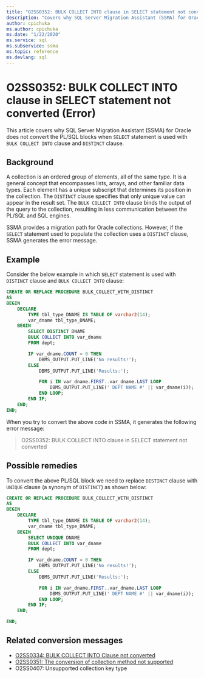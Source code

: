 ```yaml
---
title: "O2SS0352: BULK COLLECT INTO clause in SELECT statement not converted (Error)"
description: "Covers why SQL Server Migration Assistant (SSMA) for Oracle does not convert the PL/SQL blocks when SELECT statement is used with BULK COLLECT INTO clause and DISTINCT clause."
author: cpichuka
ms.author: cpichuka
ms.date: "1/22/2020"
ms.service: sql
ms.subservice: ssma
ms.topic: reference
ms.devlang: sql
---
```


# O2SS0352: BULK COLLECT INTO clause in SELECT statement not converted (Error)

This article covers why SQL Server Migration Assistant (SSMA) for Oracle does not convert the PL/SQL blocks when `SELECT` statement is used with `BULK COLLECT INTO` clause and `DISTINCT` clause.

## Background

A collection is an ordered group of elements, all of the same type. It is a general concept that encompasses lists, arrays, and other familiar data types. Each element has a unique subscript that determines its position in the collection. The `DISTINCT` clause specifies that only unique value can appear in the result set. The `BULK COLLECT INTO` clause binds the output of the query to the collection, resulting in less communication between the PL/SQL and SQL engines.

SSMA provides a migration path for Oracle collections. However, if the `SELECT` statement used to populate the collection uses a `DISTINCT` clause, SSMA generates the error message.

## Example

Consider the below example in which `SELECT` statement is used with `DISTINCT` clause and `BULK COLLECT INTO` clause:

```sql
CREATE OR REPLACE PROCEDURE BULK_COLLECT_WITH_DISTINCT
AS
BEGIN
    DECLARE
        TYPE tbl_type_DNAME IS TABLE OF varchar2(14);
        var_dname tbl_type_DNAME;
    BEGIN
        SELECT DISTINCT DNAME
        BULK COLLECT INTO var_dname
        FROM dept;

        IF var_dname.COUNT = 0 THEN
            DBMS_OUTPUT.PUT_LINE('No results!');
        ELSE
            DBMS_OUTPUT.PUT_LINE('Results:');

            FOR i IN var_dname.FIRST..var_dname.LAST LOOP
                DBMS_OUTPUT.PUT_LINE(' DEPT NAME #' || var_dname(i));
            END LOOP;
        END IF;
    END;
END;
```

When you try to convert the above code in SSMA, it generates the following error message:

> O2SS0352: BULK COLLECT INTO clause in SELECT statement not converted

## Possible remedies

To convert the above PL/SQL block we need to replace `DISTINCT` clause with `UNIQUE` clause (a synonym of `DISTINCT`) as shown below:

```sql
CREATE OR REPLACE PROCEDURE BULK_COLLECT_WITH_DISTINCT
AS
BEGIN
    DECLARE
        TYPE tbl_type_DNAME IS TABLE OF varchar2(14);
        var_dname tbl_type_DNAME;
    BEGIN
        SELECT UNIQUE DNAME
        BULK COLLECT INTO var_dname
        FROM dept;

        IF var_dname.COUNT = 0 THEN
            DBMS_OUTPUT.PUT_LINE('No results!');
        ELSE
            DBMS_OUTPUT.PUT_LINE('Results:');

            FOR i IN var_dname.FIRST..var_dname.LAST LOOP
                DBMS_OUTPUT.PUT_LINE(' DEPT NAME #' || var_dname(i));
            END LOOP;
        END IF;
    END;

END;
```

## Related conversion messages

* [O2SS0334: BULK COLLECT INTO Clause not converted](o2ss0334.md)
* [O2SS0351: The conversion of collection method not supported](o2ss0351.md)
* O2SS0407: Unsupported collection key type
